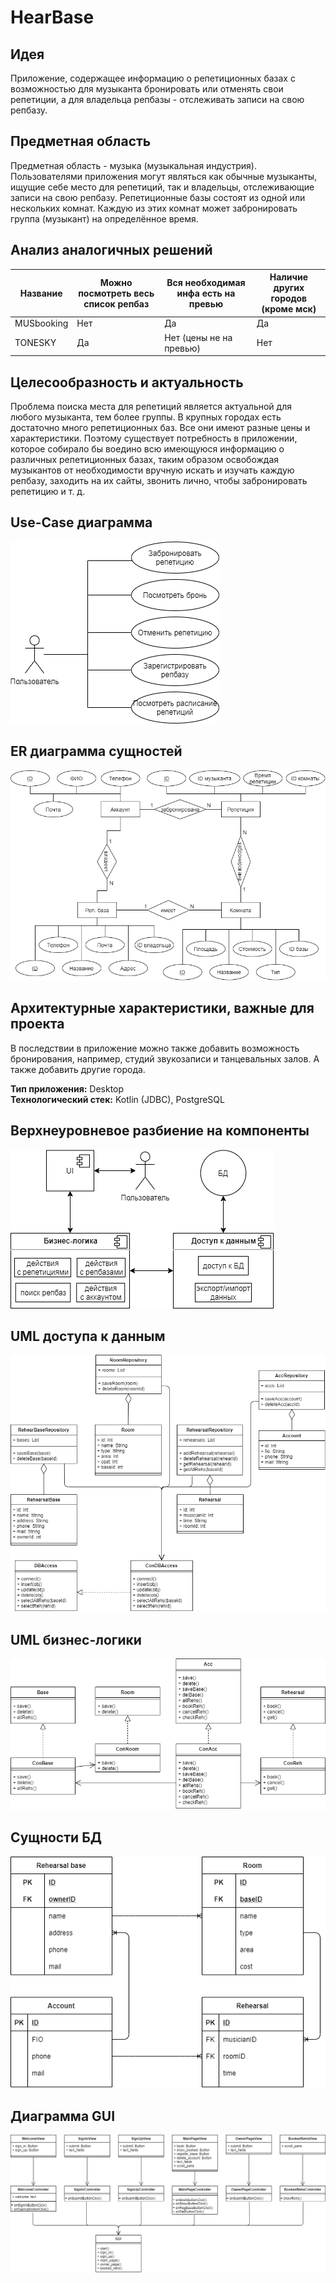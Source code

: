 # HearBase

## Идея

Приложение, содержащее информацию о репетиционных базах с возможностью для музыканта бронировать или отменять свои репетиции,
а для владельца репбазы - отслеживать записи на свою репбазу.

## Предметная область

Предметная область - музыка (музыкальная индустрия).
Пользователями приложения могут являться как обычные музыканты, ищущие себе место для репетиций,
так и владельцы, отслеживающие записи на свою репбазу.
Репетиционные базы состоят из одной или нескольких комнат. Каждую из этих комнат может забронировать группа (музыкант)
на определённое время.

## Анализ аналогичных решений

| Название   | Можно посмотреть весь список репбаз | Вся необходимая инфа есть на превью | Наличие других городов (кроме мск) |
|------------|-------------------------------------|-------------------------------------|------------------------------------|
| MUSbooking | Нет | Да | Да |
| TONESKY    | Да | Нет (цены не на превью) | Нет |

## Целесообразность и актуальность

Проблема поиска места для репетиций является актуальной для любого музыканта, тем более группы.
В крупных городах есть достаточно много репетиционных баз. Все они имеют разные цены и характеристики.
Поэтому существует потребность в приложении, которое собирало бы воедино всю имеющуюся информацию о различных
репетиционных базах, таким образом освобождая музыкантов от необходимости вручную искать и изучать каждую репбазу,
заходить на их сайты, звонить лично, чтобы забронировать репетицию и т. д.

## Use-Case диаграмма

![use-case](./diagrams/Use-Case.png)

## ER диаграмма сущностей

![er](./diagrams/ER.png)

## Архитектурные характеристики, важные для проекта

В последствии в приложение можно также добавить возможность бронирования, например,
студий звукозаписи и танцевальных залов. А также добавить другие города. 

**Тип приложения:** Desktop  
**Технологический стек:** Kotlin (JDBC), PostgreSQL

## Верхнеуровневое разбиение на компоненты

![layers](./diagrams/Components.png)

## UML доступа к данным

![data access](./diagrams/UML_DAL.png)

## UML бизнес-логики

![business logic](./diagrams/UML_BLL.png)

## Сущности БД

![er db](./diagrams/ER_DB.png)

## Диаграмма GUI

![uml gui](./diagrams/UML_GUI.png)
